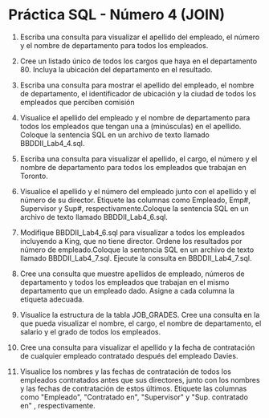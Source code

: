 # Práctica SQL - Número 4 (JOIN)

1. 	Escriba una consulta para visualizar el apellido del empleado, el número y el nombre de departamento para	todos los empleados. 

2.	Cree un listado único de todos los cargos que haya en el departamento 80. Incluya la ubicación del departamento en el resultado.
    
3. 	Escriba una consulta para mostrar el apellido del empleado, el nombre de departamento, el identificador de ubicación y la ciudad de todos los empleados que perciben comisión

4.  Visualice el apellido del empleado y el nombre de departamento para todos los empleados que tengan una a (minúsculas) en el apellido. Coloque la sentencia SQL en un archivo de texto llamado BBDDII_Lab4_4.sql.

5.	Escriba una consulta para visualizar el apellido, el cargo, el número y el nombre de departamento para todos	los empleados que trabajan en Toronto.

6.	Visualice el apellido y el número del empleado junto con el apellido y el número de su director. Etiquete las columnas como Empleado, Emp#, Supervisor y Sup#, respectivamente.Coloque la sentencia SQL en un archivo de texto llamado BBDDII_Lab4_6.sql.

7.	Modifique BBDDII_Lab4_6.sql para visualizar a todos los empleados incluyendo a King, que no tiene director. Ordene los resultados por número de empleado.Coloque la sentencia SQL en un archivo de texto llamado BBDDII_Lab4_7.sql. Ejecute la consulta en BBDDII_Lab4_7.sql.       

8.	Cree una consulta que muestre apellidos de empleado, números de departamento y todos los empleados que trabajan en el mismo departamento que un empleado dado. Asigne a cada columna la etiqueta adecuada.

9.	Visualice la estructura de la tabla JOB_GRADES. Cree una consulta en la que pueda visualizar el nombre, el cargo, el nombre de departamento, el salario y el grado de todos los empleados. 

10.	Cree una consulta para visualizar el apellido y la fecha de contratación de cualquier empleado contratado después del empleado Davies. 

11.	Visualice los nombres y las fechas de contratación de todos los empleados contratados antes que sus directores, junto con los nombres y las fechas de contratación de estos últimos. Etiquete las columnas como "Empleado", "Contratado en", "Supervisor" y "Sup. contratado en" , respectivamente.
